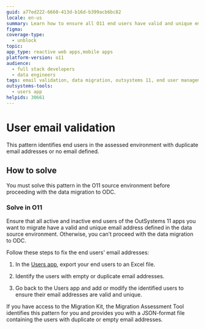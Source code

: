 ```yaml
---
guid: a77ed222-6660-413d-b16d-b399acb6bc82
locale: en-us
summary: Learn how to ensure all O11 end users have valid and unique email addresses before migrating to ODC.
figma:
coverage-type:
  - unblock
topic:
app_type: reactive web apps,mobile apps
platform-version: o11
audience:
  - full stack developers
  - data engineers
tags: email validation, data migration, outsystems 11, end user management, duplicate emails
outsystems-tools:
  - users app
helpids: 30661
---
```

# User email validation

This pattern identifies end users in the assessed environment with duplicate email addresses or no email defined.

## How to solve

You must solve this pattern in the O11 source environment before proceeding with the data migration to ODC.

### Solve in O11

Ensure that all active and inactive end users of the OutSystems 11 apps you want to migrate have a valid and unique email address defined in the data source environment. Otherwise, you can’t proceed with the data migration to ODC.

Follow these steps to fix the end users' email addresses:

1. In the [Users app](../../user-management/end-user-manage/accessing-users.md), export your end users to an Excel file.  

2. Identify the users with empty or duplicate email addresses.  

3. Go back to the Users app and add or modify the identified users to ensure their email addresses are valid and unique.

<div class="info" markdown="1">

If you have access to the Migration Kit, the Migration Assessment Tool identifies this pattern for you and provides you with a JSON-format file containing the users with duplicate or empty email addresses.

</div>
